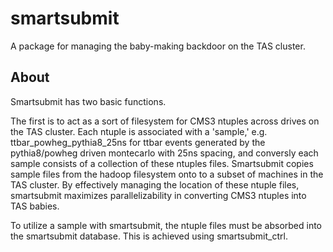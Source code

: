 # smartsubmit
A package for managing the baby-making backdoor on the TAS cluster.

## About

Smartsubmit has two basic functions. 

The first is to act as a sort of filesystem for CMS3 ntuples across drives on the TAS cluster. Each ntuple is associated with a 'sample,' e.g. ttbar_powheg_pythia8_25ns for ttbar events generated by the pythia8/powheg driven montecarlo with 25ns spacing, and conversly each sample consists of a collection of these ntuples files. Smartsubmit copies sample files from the hadoop filesystem onto to a subset of machines in the TAS cluster. By effectively managing the location of these ntuple files, smartsubmit maximizes parallelizability in converting CMS3 ntuples into TAS babies. 

To utilize a sample with smartsubmit, the ntuple files must be absorbed into the smartsubmit database. This is achieved using smartsubmit_ctrl. 